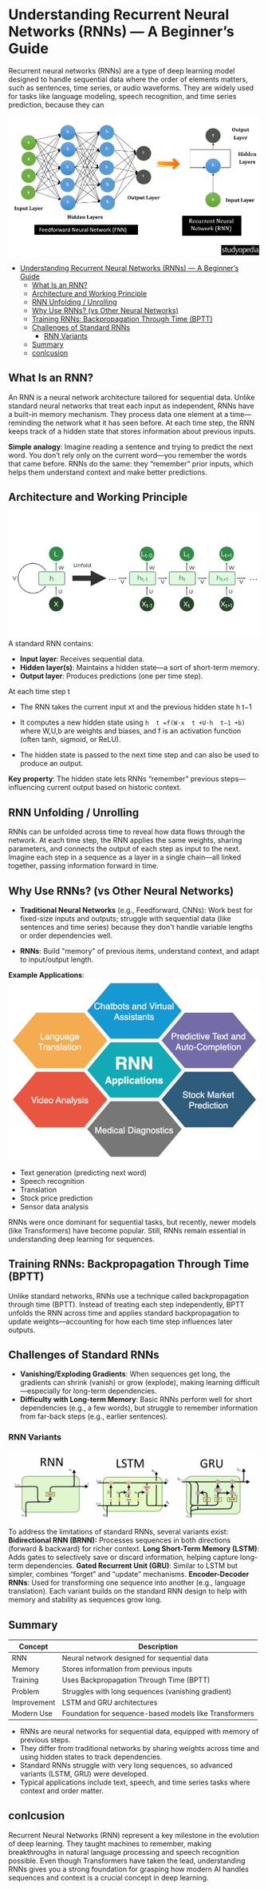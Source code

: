 # Understanding Recurrent Neural Networks (RNNs) — A Beginner’s Guide

Recurrent neural networks (RNNs) are a type of deep learning model designed to handle sequential data where the order of elements matters, such as sentences, time series, or audio waveforms. They are widely used for tasks like language modeling, speech recognition, and time series prediction, because they can

![Architecture](./images/Architecture-of-Recurrent-Neural-Networks.png)


- [Understanding Recurrent Neural Networks (RNNs) — A Beginner’s Guide](#understanding-recurrent-neural-networks-rnns--a-beginners-guide)
  - [What Is an RNN?](#what-is-an-rnn)
  - [Architecture and Working Principle](#architecture-and-working-principle)
  - [RNN Unfolding / Unrolling](#rnn-unfolding--unrolling)
  - [Why Use RNNs? (vs Other Neural Networks)](#why-use-rnns-vs-other-neural-networks)
  - [Training RNNs: Backpropagation Through Time (BPTT)](#training-rnns-backpropagation-through-time-bptt)
  - [Challenges of Standard RNNs](#challenges-of-standard-rnns)
    - [RNN Variants](#rnn-variants)
  - [Summary](#summary)
  - [conlcusion](#conlcusion)


## What Is an RNN?
An RNN is a neural network architecture tailored for sequential data. Unlike standard neural networks that treat each input as independent, RNNs have a built-in memory mechanism. They process data one element at a time—reminding the network what it has seen before. At each time step, the RNN keeps track of a hidden state that stores information about previous inputs.

**Simple analogy**: Imagine reading a sentence and trying to predict the next word. You don’t rely only on the current word—you remember the words that came before. RNNs do the same: they “remember” prior inputs, which helps them understand context and make better predictions.


## Architecture and Working Principle
![architecture](./images/What-is-Recurrent-Neural-Network-660.webp)
A standard RNN contains:
* **Input layer**: Receives sequential data.
* **Hidden layer(s)**: Maintains a hidden state—a sort of short-term memory.
* **Output layer**: Produces predictions (one per time step).

At each time step t

* The RNN takes the current input xt and the previous hidden state  h t−1

* It computes a new hidden state using
`h 
t
 =f(W⋅x 
t
 +U⋅h 
t−1
 +b)`
where W,U,b are weights and biases, and f is an activation function (often tanh, sigmoid, or ReLU).

* The hidden state is passed to the next time step and can also be used to produce an output.

**Key property**: The hidden state lets RNNs “remember” previous steps—influencing current output based on historic context.

## RNN Unfolding / Unrolling
RNNs can be unfolded across time to reveal how data flows through the network. At each time step, the RNN applies the same weights, sharing parameters, and connects the output of each step as input to the next. Imagine each step in a sequence as a layer in a single chain—all linked together, passing information forward in time.

## Why Use RNNs? (vs Other Neural Networks)
* **Traditional Neural Networks** (e.g., Feedforward, CNNs): Work best for fixed-size inputs and outputs; struggle with sequential data (like sentences and time series) because they don't handle variable lengths or order dependencies well.

* **RNNs**: Build "memory" of previous items, understand context, and adapt to input/output length.

**Example Applications**:
![Applications](./images/applications.png)
* Text generation (predicting next word)
* Speech recognition
* Translation
* Stock price prediction
* Sensor data analysis

RNNs were once dominant for sequential tasks, but recently, newer models (like Transformers) have become popular. Still, RNNs remain essential in understanding deep learning for sequences.

## Training RNNs: Backpropagation Through Time (BPTT)
Unlike standard networks, RNNs use a technique called backpropagation through time (BPTT). Instead of treating each step independently, BPTT unfolds the RNN across time and applies standard backpropagation to update weights—accounting for how each time step influences later outputs.

## Challenges of Standard RNNs
* **Vanishing/Exploding Gradients**: When sequences get long, the gradients can shrink (vanish) or grow (explode), making learning difficult—especially for long-term dependencies.
* **Difficulty with Long-term Memory**: Basic RNNs perform well for short dependencies (e.g., a few words), but struggle to remember information from far-back steps (e.g., earlier sentences).

### RNN Variants
![variants of RNN](./images/variants.png)
To address the limitations of standard RNNs, several variants exist:
**Bidirectional RNN (BRNN):** Processes sequences in both directions (forward & backward) for richer context.
**Long Short-Term Memory (LSTM)**: Adds gates to selectively save or discard information, helping capture long-term dependencies.
**Gated Recurrent Unit (GRU)**: Similar to LSTM but simpler, combines “forget” and “update” mechanisms.
**Encoder-Decoder RNNs**: Used for transforming one sequence into another (e.g., language translation).
Each variant builds on the standard RNN design to help with memory and stability as sequences grow long.


## Summary
Concept | Description
--------|------------
RNN | Neural network designed for sequential data
Memory | Stores information from previous inputs
Training | Uses Backpropagation Through Time (BPTT)
Problem | Struggles with long sequences (vanishing gradient)
Improvement | LSTM and GRU architectures
Modern Use | Foundation for sequence-based models like Transformers

* RNNs are neural networks for sequential data, equipped with memory of previous steps.
* They differ from traditional networks by sharing weights across time and using hidden states to track dependencies.
* Standard RNNs struggle with very long sequences, so advanced variants (LSTM, GRU) were developed.
* Typical applications include text, speech, and time series tasks where context and order matter.

## conlcusion
Recurrent Neural Networks (RNN) represent a key milestone in the evolution of deep learning. They taught machines to remember, making breakthroughs in natural language processing and speech recognition possible.
Even though Transformers have taken the lead, understanding RNNs gives you a strong foundation for grasping how modern AI handles sequences and context is a crucial concept in deep learning.